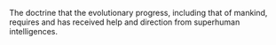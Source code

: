 The doctrine that the evolutionary progress, including that of mankind, requires and has received help and direction from superhuman intelligences.